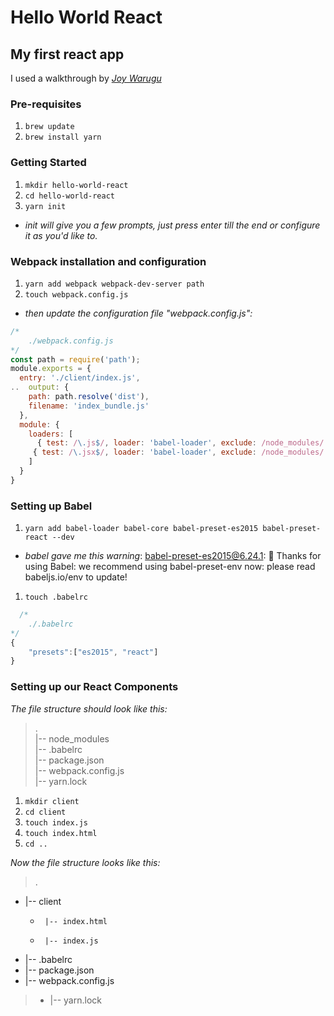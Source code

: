 # Hello World React

## My first react app

I used a walkthrough by [_Joy Warugu_](https://scotch.io/tutorials/setup-a-react-environment-using-webpack-and-babel)

### Pre-requisites 

1. `brew update`
1. `brew install yarn`

### Getting Started 

1. `mkdir hello-world-react`
1. `cd hello-world-react`
1. `yarn init`
  * _init will give you a few prompts, just press enter till the end or configure it as you'd like to._

### Webpack installation and configuration

1. `yarn add webpack webpack-dev-server path`
1. `touch webpack.config.js`  
  * _then update the configuration file "webpack.config.js":_
```javascript
/*  
    ./webpack.config.js  
*/  
const path = require('path');  
module.exports = {  
  entry: './client/index.js',  
..  output: {  
    path: path.resolve('dist'),  
    filename: 'index_bundle.js'  
  },  
  module: {  
    loaders: [  
      { test: /\.js$/, loader: 'babel-loader', exclude: /node_modules/ },  
     { test: /\.jsx$/, loader: 'babel-loader', exclude: /node_modules/ }  
    ]  
  }  
}  
```

### Setting up Babel

1. `yarn add babel-loader babel-core babel-preset-es2015 babel-preset-react --dev`
  * _babel gave me this warning_:  babel-preset-es2015@6.24.1: 🙌  Thanks for using Babel: we recommend using babel-preset-env now: please read babeljs.io/env to update! 
1. `touch .babelrc`  
```javascript
  /* 
    ./.babelrc
*/  
{
    "presets":["es2015", "react"]
}
```

###  Setting up our React Components 

_The file structure should look like this:_
>.  
>|-- node_modules  
>|-- .babelrc  
>|-- package.json  
>|-- webpack.config.js  
>|-- yarn.lock  

1. `mkdir client`
1. `cd client`
1. `touch index.js`
1. `touch index.html`
1. `cd ..`

_Now the file structure looks like this:_

>.  
* |-- client  
  *      |-- index.html  
  *      |-- index.js  
* |-- .babelrc  
* |-- package.json  
* |-- webpack.config.js  
>* |-- yarn.lock  
